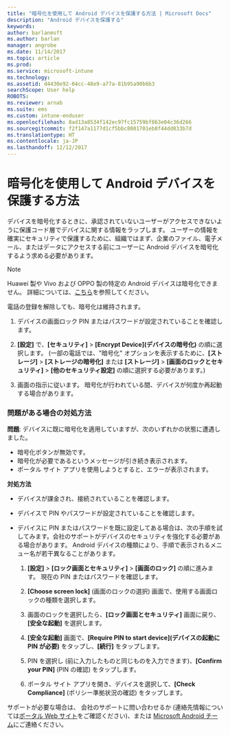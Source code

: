 ```yaml
---
title: "暗号化を使用して Android デバイスを保護する方法 | Microsoft Docs"
description: "Android デバイスを保護する"
keywords: 
author: barlanmsft
ms.author: barlan
manager: angrobe
ms.date: 11/14/2017
ms.topic: article
ms.prod: 
ms.service: microsoft-intune
ms.technology: 
ms.assetid: d4430e92-04cc-48e9-a77a-81b95a90b6b3
searchScope: User help
ROBOTS: 
ms.reviewer: arnab
ms.suite: ems
ms.custom: intune-enduser
ms.openlocfilehash: 8ad13a8534f142ec97fc15759bf863e04c36d266
ms.sourcegitcommit: f2f147a1177d1cf5bbc8001701eb8f44dd833b7d
ms.translationtype: HT
ms.contentlocale: ja-JP
ms.lasthandoff: 12/12/2017
---
```

# <a name="how-to-protect-your-android-device-using-encryption"></a>暗号化を使用して Android デバイスを保護する方法

デバイスを暗号化するときに、承認されていないユーザーがアクセスできないように保護コード層でデバイスに関する情報をラップします。 ユーザーの情報を確実にセキュリティで保護するために、組織ではまず、企業のファイル、電子メール、またはデータにアクセスする前にユーザーに Android デバイスを暗号化するよう求める必要があります。

> [!Note]
> Huawei 製や Vivo および OPPO 製の特定の Android デバイスは暗号化できません。 詳細については、[こちら](your-device-appears-encrypted-but-cp-says-otherwise-android.md)を参照してください。

電話の登録を解除しても、暗号化は維持されます。

1.  デバイスの画面ロック PIN またはパスワードが設定されていることを確認します。

2.  **[設定]** で、**[セキュリティ]** > **[Encrypt Device]\(デバイスの暗号化\)** の順に選択します。
    (一部の電話では、"暗号化" オプションを表示するために、**[ストレージ]** > **[ストレージの暗号化]** または **[ストレージ]** > **[画面のロックとセキュリティ]** > **[他のセキュリティ設定]** の順に選択する必要があります。)

3.  画面の指示に従います。 暗号化が行われている間、デバイスが何度か再起動する場合があります。

### <a name="what-to-do-if-you-have-issues"></a>問題がある場合の対処方法
**問題**: デバイスに既に暗号化を適用していますが、次のいずれかの状態に遭遇しました。

- 暗号化ボタンが無効です。
- 暗号化が必要であるというメッセージが引き続き表示されます。
- ポータル サイト アプリを使用しようとすると、エラーが表示されます。

**対処方法**

- デバイスが課金され、接続されていることを確認します。
- デバイスで PIN やパスワードが設定されていることを確認します。
- デバイスに PIN またはパスワードを既に設定してある場合は、次の手順を試してみます。会社のサポートがデバイスのセキュリティを強化する必要がある場合があります。 Android デバイスの種類により、手順で表示されるメニュー名が若干異なることがあります。

    1. **[設定]** > **[ロック画面とセキュリティ]** > **[画面のロック]** の順に進みます。 現在の PIN またはパスワードを確認します。

    2. **[Choose screen lock]** (画面のロックの選択) 画面で、使用する画面ロックの種類を選択します。 

    3. 画面のロックを選択したら、**[ロック画面とセキュリティ]** 画面に戻り、**[安全な起動]** を選択します。 
    
    4. **[安全な起動]** 画面で、**[Require PIN to start device]\(デバイスの起動に PIN が必要\)** をタップし、**[続行]** をタップします。

    5. PIN を選択し (前に入力したものと同じものを入力できます)、**[Confirm your PIN]** (PIN の確認) をタップします。

    6. ポータル サイト アプリを開き、デバイスを選択して、**[Check Compliance]** (ポリシー準拠状況の確認) をタップします。

サポートが必要な場合は、 会社のサポートに問い合わせるか (連絡先情報については[ポータル Web サイト](https://portal.manage.microsoft.com#HelpDeskDialog)をご確認ください)、または <a href="mailto:wintunedroidfbk@microsoft.com?subject=I'm having trouble with encryption on my Android device&body=Describe the issue you're experiencing here.">Microsoft Android チーム</a>にご連絡ください。
